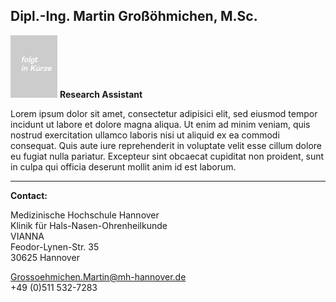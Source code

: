 ## Dipl.-Ing. Martin Großöhmichen, M.Sc.
![Picture Martin Großöhmichen](MGR.jpg) **Research Assistant** 

 
Lorem ipsum dolor sit amet, consectetur adipisici elit, sed eiusmod tempor incidunt ut labore et dolore magna aliqua. Ut enim ad minim veniam, quis nostrud exercitation ullamco laboris nisi ut aliquid ex ea commodi consequat. Quis aute iure reprehenderit in voluptate velit esse cillum dolore eu fugiat nulla pariatur. Excepteur sint obcaecat cupiditat non proident, sunt in culpa qui officia deserunt mollit anim id est laborum.
***

 
**Contact:** 

Medizinische Hochschule Hannover  
Klinik für Hals-Nasen-Ohrenheilkunde  
VIANNA  
Feodor-Lynen-Str. 35  
30625 Hannover  
 
<Grossoehmichen.Martin@mh-hannover.de>  
+49 (0)511 532-7283

